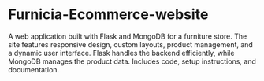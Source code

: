 # Furnicia-Ecommerce-website
A web application built with Flask and MongoDB for a furniture store. The site features responsive design, custom layouts, product management, and a dynamic user interface. Flask handles the backend efficiently, while MongoDB manages the product data. Includes code, setup instructions, and documentation.
